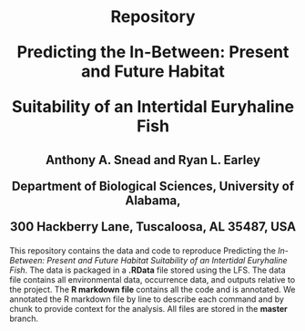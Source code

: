 # <p align="center"> Repository <p> <p align="center"> Predicting the In-Between: Present and Future Habitat<p> <p align="center"> Suitability of an Intertidal Euryhaline Fish<p>
## <p align="center">Anthony A. Snead and Ryan L. Earley<p> <p align="center">Department of Biological Sciences, University of Alabama,<p><p align="center">300 Hackberry Lane, Tuscaloosa, AL 35487, USA</p>
This repository contains the data and code to reproduce Predicting the _In-Between: Present and Future Habitat Suitability of an Intertidal Euryhaline Fish_. The data is packaged in a **.RData** file stored using the LFS. The data file contains all environmental data, occurrence data, and outputs relative to the project. The **R markdown file** contains all the code and is annotated. We annotated the R markdown file by line to describe each command and by chunk to provide context for the analysis. All files are stored in the **master** branch.

